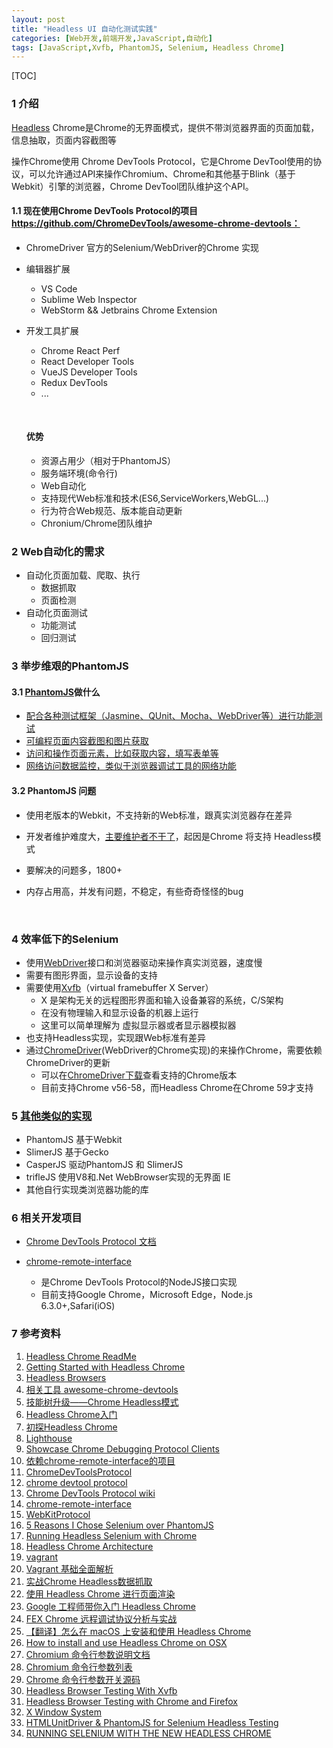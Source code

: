 ```yaml
---
layout: post
title: "Headless UI 自动化测试实践"
categories: [Web开发,前端开发,JavaScript,自动化]
tags: [JavaScript,Xvfb, PhantomJS, Selenium, Headless Chrome]
---
```


[TOC]

### 1 介绍

[Headless](https://en.wikipedia.org/wiki/Headless_software) Chrome是Chrome的无界面模式，提供不带浏览器界面的页面加载，信息抽取，页面内容截图等

操作Chrome使用 Chrome DevTools Protocol，它是Chrome DevTool使用的协议，可以允许通过API来操作Chromium、Chrome和其他基于Blink（基于Webkit）引擎的浏览器，Chrome DevTool团队维护这个API。

#### 1.1 现在使用Chrome DevTools Protocol的项目 https://github.com/ChromeDevTools/awesome-chrome-devtools：

+ ChromeDriver 官方的Selenium/WebDriver的Chrome 实现

+ 编辑器扩展

  + VS Code
  + Sublime Web Inspector
  + WebStorm && Jetbrains Chrome Extension

+ 开发工具扩展

  + Chrome React Perf
  + React Developer Tools
  + VueJS Developer Tools
  + Redux DevTools
  + ...

  ​

  #### 优势

  + 资源占用少（相对于PhantomJS）
  + 服务端环境(命令行)
  + Web自动化
  + 支持现代Web标准和技术(ES6,ServiceWorkers,WebGL...)
  + 行为符合Web规范、版本能自动更新
  + Chronium/Chrome团队维护

### 2 Web自动化的需求

- 自动化页面加载、爬取、执行
  - 数据抓取
  - 页面检测
- 自动化页面测试
  - 功能测试
  - 回归测试



### 3 举步维艰的PhantomJS

#### 3.1 [PhantomJS](http://phantomjs.org/)做什么

+ [配合各种测试框架（Jasmine、QUnit、Mocha、WebDriver等）进行功能测试](http://phantomjs.org/headless-testing.html)
+ [可编程页面内容截图和图片获取](http://phantomjs.org/screen-capture.html)
+ [访问和操作页面元素，比如获取内容，填写表单等](http://phantomjs.org/page-automation.html)
+ [网络访问数据监控，类似于浏览器调试工具的网络功能](http://phantomjs.org/network-monitoring.html)



#### 3.2 PhantomJS 问题

+ 使用老版本的Webkit，不支持新的Web标准，跟真实浏览器存在差异

+ 开发者维护难度大，[主要维护者不干了](https://groups.google.com/forum/#!topic/phantomjs/9aI5d-LDuNE)，起因是Chrome 将支持 Headless模式

+ 要解决的问题多，1800+

+ 内存占用高，并发有问题，不稳定，有些奇奇怪怪的bug

  ​

### 4 效率低下的Selenium

+ 使用[WebDriver](https://www.w3.org/TR/webdriver/)接口和浏览器驱动来操作真实浏览器，速度慢
+ 需要有图形界面，显示设备的支持
+ 需要使用[Xvfb](https://www.x.org/releases/X11R7.7/doc/man/man1/Xvfb.1.xhtml)（virtual framebuffer X Server）
  + X 是架构无关的远程图形界面和输入设备兼容的系统，C/S架构
  + 在没有物理输入和显示设备的机器上运行
  + 这里可以简单理解为 虚拟显示器或者显示器模拟器
+ 也支持Headless实现，实现跟Web标准有差异
+ 通过[ChromeDriver](https://sites.google.com/a/chromium.org/chromedriver/)(WebDriver的Chrome实现)的来操作Chrome，需要依赖ChromeDriver的更新
  + 可以在[ChromeDriver下载](https://sites.google.com/a/chromium.org/chromedriver/downloads)查看支持的Chrome版本
  + 目前支持Chrome v56-58，而Headless Chrome在Chrome 59才支持


### 5 [其他类似的实现](https://github.com/dhamaniasad/HeadlessBrowsers)

+ PhantomJS 基于Webkit
+ SlimerJS 基于Gecko
+ CasperJS 驱动PhantomJS 和 SlimerJS
+ trifleJS 使用V8和.Net WebBrowser实现的无界面 IE
+ 其他自行实现类浏览器功能的库



### 6 相关开发项目

+ [Chrome DevTools Protocol 文档](https://chromedevtools.github.io/devtools-protocol/)


+ [chrome-remote-interface](https://github.com/cyrus-and/chrome-remote-interface/) 
  + 是Chrome DevTools Protocol的NodeJS接口实现
  + 目前支持Google Chrome，Microsoft Edge，Node.js 6.3.0+,Safari(iOS)



### 7 参考资料

1. [Headless Chrome ReadMe](https://chromium.googlesource.com/chromium/src/+/lkgr/headless/README.md)
2. [Getting Started with Headless Chrome](https://developers.google.cn/web/updates/2017/04/headless-chrome)
3. [Headless Browsers](https://github.com/dhamaniasad/HeadlessBrowsers)
4. [相关工具 awesome-chrome-devtools](https://github.com/ChromeDevTools/awesome-chrome-devtools)
5. [技能树升级——Chrome Headless模式](https://segmentfault.com/a/1190000009071883)
6. [Headless Chrome入门](https://baijiahao.baidu.com/po/feed/share?wfr=spider&for=pc&context=%7B%22sourceFrom%22%3A%22bjh%22%2C%22nid%22%3A%22news_3637406010040831860%22%7D)
7. [初探Headless Chrome](https://zhuanlan.zhihu.com/p/27100187)
8. [Lighthouse](https://developers.google.cn/web/tools/lighthouse/)
9. [Showcase Chrome Debugging Protocol Clients](https://developer.chrome.com/devtools/docs/debugging-clients)
10. [依赖chrome-remote-interface的项目](https://www.npmjs.com/browse/depended/chrome-remote-interface)
11. [ChromeDevToolsProtocol](https://github.com/ChromeDevTools/devtools-protocol)
12. [chrome devtool protocol](https://chromedevtools.github.io/devtools-protocol/)
13. [Chrome DevTools Protocol wiki](https://sourceforge.net/p/chromedevtools/wiki/ChromeDevToolsProtocol/)
14. [chrome-remote-interface](https://github.com/cyrus-and/chrome-remote-interface/)
15. [WebKitProtocol](https://sourceforge.net/p/chromedevtools/wiki/WebKitProtocol/)
16. [5 Reasons I Chose Selenium over PhantomJS](http://www.chrisle.me/2013/08/5-reasons-i-chose-selenium-over-phantomjs/)
17. [Running Headless Selenium with Chrome](http://www.chrisle.me/2013/08/running-headless-selenium-with-chrome/)
18. [Headless Chrome Architecture](https://docs.google.com/document/d/11zIkKkLBocofGgoTeeyibB2TZ_k7nR78v7kNelCatUE/edit#heading=h.1mcyhpdqtjob)
19. [vagrant](https://www.vagrantup.com/)
20. [Vagrant 基础全面解析](http://www.cnblogs.com/kelsen/p/6247005.html)
21. [实战Chrome Headless数据抓取](http://www.aichengxu.com/wangluo/24649358.htm)
22. [使用 Headless Chrome 进行页面渲染](https://zhuanlan.zhihu.com/p/26810049)
23. [Google 工程师带你入门 Headless Chrome](http://qkxue.net/info/216803/Google-Headless-Chrome)
24. [FEX Chrome 远程调试协议分析与实战](http://fex.baidu.com/blog/2014/06/remote-debugging-protocol/)
25. [【翻译】怎么在 macOS 上安装和使用 Headless Chrome](http://www.jianshu.com/p/8b1a9d465ae4)
26. [How to install and use Headless Chrome on OSX](https://objectpartners.com/2017/04/13/how-to-install-and-use-headless-chrome-on-osx/)
27. [Chromium 命令行参数说明文档](http://www.chromium.org/developers/how-tos/run-chromium-with-flags)
28. [Chromium 命令行参数列表](http://peter.sh/experiments/chromium-command-line-switches/)
29. [Chrome 命令行参数开关源码](https://cs.chromium.org/chromium/src/chrome/common/chrome_switches.cc?q=chrome_switches.cc&sq=package:chromium&type=cs)
30. [Headless Browser Testing With Xvfb](http://tobyho.com/2015/01/09/headless-browser-testing-xvfb/)
31. [Headless Browser Testing with Chrome and Firefox](http://fgimian.github.io/blog/2014/04/06/headless-browser-testing-with-chrome-and-firefox/)
32. [X Window System](https://en.wikipedia.org/wiki/X_Window_System)
33. [HTMLUnitDriver & PhantomJS for Selenium Headless Testing](http://www.guru99.com/selenium-with-htmlunit-driver-phantomjs.html)
34. [RUNNING SELENIUM WITH THE NEW HEADLESS CHROME](https://intoli.com/blog/running-selenium-with-headless-chrome/)